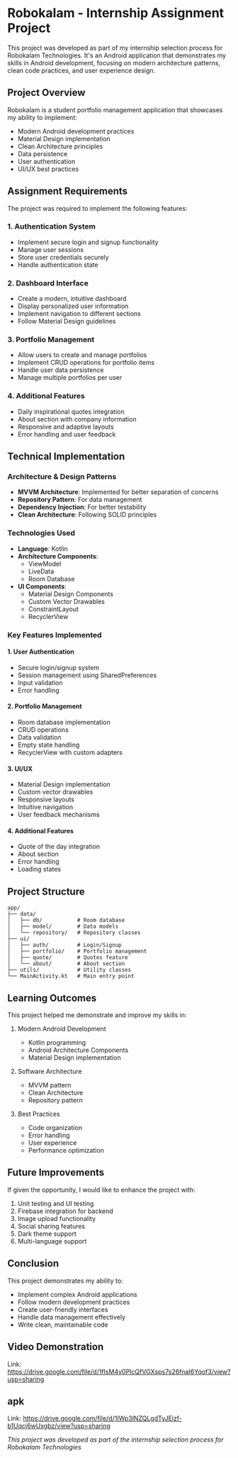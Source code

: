 # Robokalam - Internship Assignment Project

This project was developed as part of my internship selection process for Robokalam Technologies. It's an Android application that demonstrates my skills in Android development, focusing on modern architecture patterns, clean code practices, and user experience design.

## Project Overview

Robokalam is a student portfolio management application that showcases my ability to implement:
- Modern Android development practices
- Material Design implementation
- Clean Architecture principles
- Data persistence
- User authentication
- UI/UX best practices

## Assignment Requirements

The project was required to implement the following features:

### 1. Authentication System
- Implement secure login and signup functionality
- Manage user sessions
- Store user credentials securely
- Handle authentication state

### 2. Dashboard Interface
- Create a modern, intuitive dashboard
- Display personalized user information
- Implement navigation to different sections
- Follow Material Design guidelines

### 3. Portfolio Management
- Allow users to create and manage portfolios
- Implement CRUD operations for portfolio items
- Handle user data persistence
- Manage multiple portfolios per user

### 4. Additional Features
- Daily inspirational quotes integration
- About section with company information
- Responsive and adaptive layouts
- Error handling and user feedback

## Technical Implementation

### Architecture & Design Patterns
- **MVVM Architecture**: Implemented for better separation of concerns
- **Repository Pattern**: For data management
- **Dependency Injection**: For better testability
- **Clean Architecture**: Following SOLID principles

### Technologies Used
- **Language**: Kotlin
- **Architecture Components**:
  - ViewModel
  - LiveData
  - Room Database
- **UI Components**:
  - Material Design Components
  - Custom Vector Drawables
  - ConstraintLayout
  - RecyclerView

### Key Features Implemented

#### 1. User Authentication
- Secure login/signup system
- Session management using SharedPreferences
- Input validation
- Error handling

#### 2. Portfolio Management
- Room database implementation
- CRUD operations
- Data validation
- Empty state handling
- RecyclerView with custom adapters

#### 3. UI/UX
- Material Design implementation
- Custom vector drawables
- Responsive layouts
- Intuitive navigation
- User feedback mechanisms

#### 4. Additional Features
- Quote of the day integration
- About section
- Error handling
- Loading states

## Project Structure

```
app/
├── data/
│   ├── db/           # Room database
│   ├── model/        # Data models
│   └── repository/   # Repository classes
├── ui/
│   ├── auth/         # Login/Signup
│   ├── portfolio/    # Portfolio management
│   ├── quote/        # Quotes feature
│   └── about/        # About section
├── utils/            # Utility classes
└── MainActivity.kt   # Main entry point
```

## Learning Outcomes

This project helped me demonstrate and improve my skills in:
1. Modern Android Development
   - Kotlin programming
   - Android Architecture Components
   - Material Design implementation

2. Software Architecture
   - MVVM pattern
   - Clean Architecture
   - Repository pattern

3. Best Practices
   - Code organization
   - Error handling
   - User experience
   - Performance optimization

## Future Improvements

If given the opportunity, I would like to enhance the project with:
1. Unit testing and UI testing
2. Firebase integration for backend
3. Image upload functionality
4. Social sharing features
5. Dark theme support
6. Multi-language support

## Conclusion

This project demonstrates my ability to:
- Implement complex Android applications
- Follow modern development practices
- Create user-friendly interfaces
- Handle data management effectively
- Write clean, maintainable code

## Video Demonstration
 Link: https://drive.google.com/file/d/1fIsM4v0PIcQfVGXsps7s26fnaI6Yqof3/view?usp=sharing

## apk 
Link: https://drive.google.com/file/d/1IWp3lNZQLgdTyJEizf-b1Uqcj6wUxgbz/view?usp=sharing


*This project was developed as part of the internship selection process for Robokalam Technologies*
